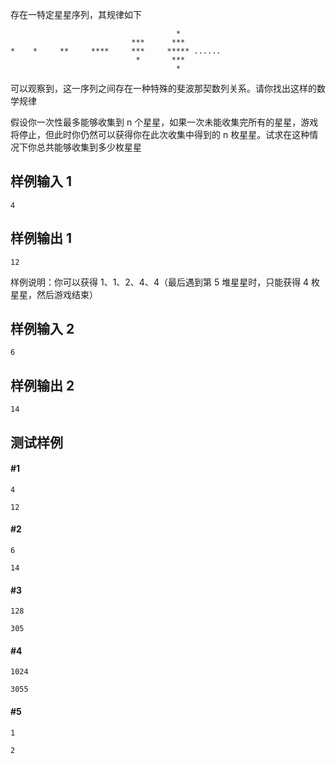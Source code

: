 存在一特定星星序列，其规律如下

```
									 *
						   ***	    ***
*    *     **     ****     ***     ***** ......
	                        *       ***
									 *
``` 

可以观察到，这一序列之间存在一种特殊的斐波那契数列关系。请你找出这样的数学规律

假设你一次性最多能够收集到 n 个星星，如果一次未能收集完所有的星星，游戏将停止，但此时你仍然可以获得你在此次收集中得到的 n 枚星星。试求在这种情况下你总共能够收集到多少枚星星

## 样例输入 1

```
4
```

## 样例输出 1

```
12
```

样例说明：你可以获得 1、1、2、4、4（最后遇到第 5 堆星星时，只能获得 4 枚星星，然后游戏结束）
## 样例输入 2

```
6
```

## 样例输出 2

```
14
```
## 测试样例
#### #1
```
4
```

```
12
```

#### #2
```
6
```

```
14
```


#### #3
```
128
```

```
305
```

#### #4
```
1024
```
```
3055
```

#### #5
```
1
```

```
2
```
